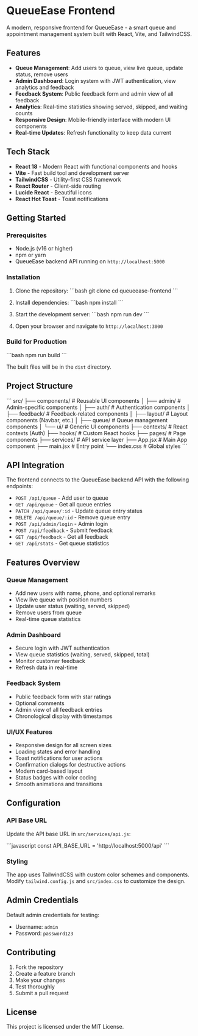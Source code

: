 # QueueEase Frontend

A modern, responsive frontend for QueueEase - a smart queue and appointment management system built with React, Vite, and TailwindCSS.

## Features

- **Queue Management**: Add users to queue, view live queue, update status, remove users
- **Admin Dashboard**: Login system with JWT authentication, view analytics and feedback
- **Feedback System**: Public feedback form and admin view of all feedback
- **Analytics**: Real-time statistics showing served, skipped, and waiting counts
- **Responsive Design**: Mobile-friendly interface with modern UI components
- **Real-time Updates**: Refresh functionality to keep data current

## Tech Stack

- **React 18** - Modern React with functional components and hooks
- **Vite** - Fast build tool and development server
- **TailwindCSS** - Utility-first CSS framework
- **React Router** - Client-side routing
- **Lucide React** - Beautiful icons
- **React Hot Toast** - Toast notifications

## Getting Started

### Prerequisites

- Node.js (v16 or higher)
- npm or yarn
- QueueEase backend API running on `http://localhost:5000`

### Installation

1. Clone the repository:
\`\`\`bash
git clone <repository-url>
cd queueease-frontend
\`\`\`

2. Install dependencies:
\`\`\`bash
npm install
\`\`\`

3. Start the development server:
\`\`\`bash
npm run dev
\`\`\`

4. Open your browser and navigate to `http://localhost:3000`

### Build for Production

\`\`\`bash
npm run build
\`\`\`

The built files will be in the `dist` directory.

## Project Structure

\`\`\`
src/
├── components/          # Reusable UI components
│   ├── admin/          # Admin-specific components
│   ├── auth/           # Authentication components
│   ├── feedback/       # Feedback-related components
│   ├── layout/         # Layout components (Navbar, etc.)
│   ├── queue/          # Queue management components
│   └── ui/             # Generic UI components
├── contexts/           # React contexts (Auth)
├── hooks/              # Custom React hooks
├── pages/              # Page components
├── services/           # API service layer
├── App.jsx             # Main App component
├── main.jsx            # Entry point
└── index.css           # Global styles
\`\`\`

## API Integration

The frontend connects to the QueueEase backend API with the following endpoints:

- `POST /api/queue` - Add user to queue
- `GET /api/queue` - Get all queue entries
- `PATCH /api/queue/:id` - Update queue entry status
- `DELETE /api/queue/:id` - Remove queue entry
- `POST /api/admin/login` - Admin login
- `POST /api/feedback` - Submit feedback
- `GET /api/feedback` - Get all feedback
- `GET /api/stats` - Get queue statistics

## Features Overview

### Queue Management
- Add new users with name, phone, and optional remarks
- View live queue with position numbers
- Update user status (waiting, served, skipped)
- Remove users from queue
- Real-time queue statistics

### Admin Dashboard
- Secure login with JWT authentication
- View queue statistics (waiting, served, skipped, total)
- Monitor customer feedback
- Refresh data in real-time

### Feedback System
- Public feedback form with star ratings
- Optional comments
- Admin view of all feedback entries
- Chronological display with timestamps

### UI/UX Features
- Responsive design for all screen sizes
- Loading states and error handling
- Toast notifications for user actions
- Confirmation dialogs for destructive actions
- Modern card-based layout
- Status badges with color coding
- Smooth animations and transitions

## Configuration

### API Base URL
Update the API base URL in `src/services/api.js`:

\`\`\`javascript
const API_BASE_URL = 'http://localhost:5000/api'
\`\`\`

### Styling
The app uses TailwindCSS with custom color schemes and components. Modify `tailwind.config.js` and `src/index.css` to customize the design.

## Admin Credentials

Default admin credentials for testing:
- Username: `admin`
- Password: `password123`

## Contributing

1. Fork the repository
2. Create a feature branch
3. Make your changes
4. Test thoroughly
5. Submit a pull request

## License

This project is licensed under the MIT License.
